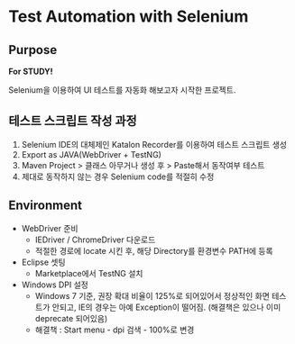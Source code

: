 # Test Automation with Selenium

## Purpose
**For STUDY!**

Selenium을 이용하여 UI 테스트를 자동화 해보고자 시작한 프로젝트.

## 테스트 스크립트 작성 과정
1. Selenium IDE의 대체제인 Katalon Recorder를 이용하여 테스트 스크립트 생성
2. Export as JAVA(WebDriver + TestNG)
3. Maven Project > 클래스 아무거나 생성 후 > Paste해서 동작여부 테스트
4. 제대로 동작하지 않는 경우 Selenium code를 적절히 수정

## Environment
* WebDriver 준비
  * IEDriver / ChromeDriver 다운로드
  * 적절한 경로에 locate 시킨 후, 해당 Directory를 환경변수 PATH에 등록
* Eclipse 셋팅
  * Marketplace에서 TestNG 설치
* Windows DPI 설정
  * Windows 7 기준, 권장 확대 비율이 125%로 되어있어서 정상적인 화면 테스트가 안되고,
    IE의 경우는 아예 Exception이 떨어짐. (해결책은 있으나 이미 deprecate 되어있음)
  * 해결책 : Start menu - dpi 검색 - 100%로 변경

